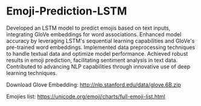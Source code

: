 # Emoji-Prediction-LSTM

Developed an LSTM model to predict emojis based on text inputs, integrating GloVe embeddings for word associations. Enhanced model accuracy by leveraging LSTM's sequential learning capabilities and GloVe's pre-trained word embeddings. Implemented data preprocessing techniques to handle textual data and optimize model performance. Achieved robust results in emoji prediction, facilitating sentiment analysis in text data. Contributed to advancing NLP capabilities through innovative use of deep learning techniques.


Download Glove Embedding: http://nlp.stanford.edu/data/glove.6B.zip

Emojies list: https://unicode.org/emoji/charts/full-emoji-list.html
